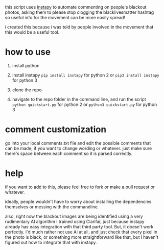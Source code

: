 this script uses [instapy](https://github.com/timgrossmann/InstaPy) to automate commenting on people's blackout photos, asking them to please stop clogging the blacklivesmatter hashtag so useful info for the movement can be more easily spread!

i created this because i was told by people involved in the movement that this would be a useful tool. 

# how to use

1. install python

2. install instapy
```pip install instapy``` for python 2 or 
```pip3 install instapy``` for python 3

3. clone the repo

4. navigate to the repo folder in the command line, and run the script
```python quickstart.py``` for python 2 or 
```python3 quickstart.py``` for python 3

# comment customization

go into your local comments.txt file and edit the possible comments that can be made, if you want to change wording or whatever. just make sure there's space between each comment so it is parsed correctly.

# help

if you want to add to this, please feel free to fork or make a pull request or whatever. 

ideally, people wouldn't have to worry about installing the dependencies themselves or messing with the commandline.

also, right now the blackout images are being identified using a very rudimentary AI algorithm i trained using Clarifai, just because instapy already has easy integration with that third party tool. But, it doesn't work perfectly. I'd much rather not use AI at all, and just check that every pixel in the photo is black, or something more straightforward like that, but I haven't figured out how to integrate that with instapy.





